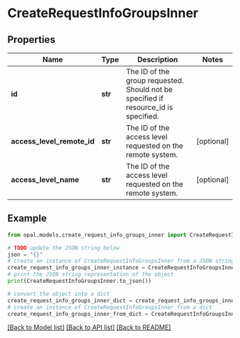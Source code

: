 # CreateRequestInfoGroupsInner


## Properties

Name | Type | Description | Notes
------------ | ------------- | ------------- | -------------
**id** | **str** | The ID of the group requested. Should not be specified if resource_id is specified. | 
**access_level_remote_id** | **str** | The ID of the access level requested on the remote system. | [optional] 
**access_level_name** | **str** | The ID of the access level requested on the remote system. | [optional] 

## Example

```python
from opal.models.create_request_info_groups_inner import CreateRequestInfoGroupsInner

# TODO update the JSON string below
json = "{}"
# create an instance of CreateRequestInfoGroupsInner from a JSON string
create_request_info_groups_inner_instance = CreateRequestInfoGroupsInner.from_json(json)
# print the JSON string representation of the object
print(CreateRequestInfoGroupsInner.to_json())

# convert the object into a dict
create_request_info_groups_inner_dict = create_request_info_groups_inner_instance.to_dict()
# create an instance of CreateRequestInfoGroupsInner from a dict
create_request_info_groups_inner_from_dict = CreateRequestInfoGroupsInner.from_dict(create_request_info_groups_inner_dict)
```
[[Back to Model list]](../README.md#documentation-for-models) [[Back to API list]](../README.md#documentation-for-api-endpoints) [[Back to README]](../README.md)


